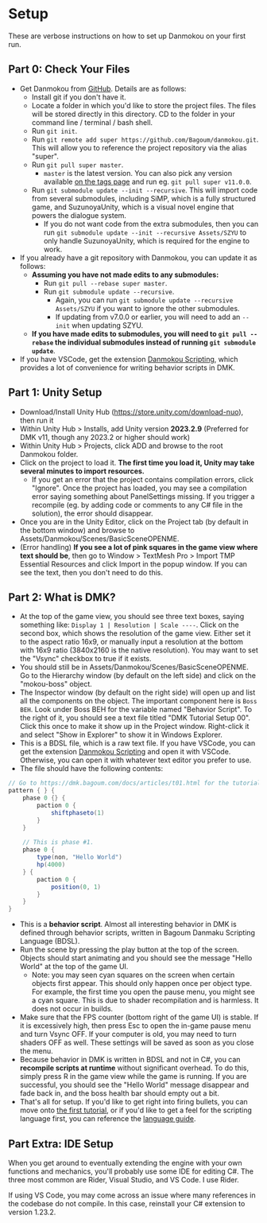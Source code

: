 # Setup

These are verbose instructions on how to set up Danmokou on your first run. 

## Part 0: Check Your Files

- Get Danmokou from [GitHub](https://github.com/Bagoum/danmokou). Details are as follows:
  - Install git if you don't have it.
  - Locate a folder in which you'd like to store the project files. The files will be stored directly in this directory. CD to the folder in your command line / terminal / bash shell.
  - Run `git init`.
  - Run `git remote add super https://github.com/Bagoum/danmokou.git`. This will allow you to reference the project repository via the alias "super".
  - Run `git pull super master`.
    - `master` is the latest version. You can also pick any version available [on the tags page](https://github.com/Bagoum/danmokou/tags) and run eg. `git pull super v11.0.0`.
  - Run `git submodule update --init --recursive`. This will import code from several submodules, including SiMP, which is a fully structured game, and SuzunoyaUnity, which is a visual novel engine that powers the dialogue system.
    - If you do not want code from the extra submodules, then you can run `git submodule update --init --recursive Assets/SZYU` to only handle SuzunoyaUnity, which is required for the engine to work.
- If you already have a git repository with Danmokou, you can update it as follows:
  - **Assuming you have not made edits to any submodules:**
    - Run `git pull --rebase super master`.
    - Run `git submodule update --recursive`.
      - Again, you can run `git submodule update --recursive Assets/SZYU` if you want to ignore the other submodules.
      - If updating from v7.0.0 or earlier, you will need to add an `--init` when updating SZYU.
  - **If you have made edits to submodules, you will need to `git pull --rebase` the individual submodules instead of running `git submodule update`**.
- If you have VSCode, get the extension [Danmokou Scripting](https://marketplace.visualstudio.com/items?itemName=Bagoum.dmkscripting), which provides a lot of convenience for writing behavior scripts in DMK. 

## Part 1: Unity Setup

- Download/Install Unity Hub (https://store.unity.com/download-nuo), then run it
- Within Unity Hub > Installs, add Unity version **2023.2.9** (Preferred for DMK v11, though any 2023.2 or higher should work)
- Within Unity Hub > Projects, click ADD and browse to the root Danmokou folder. 
- Click on the project to load it. **The first time you load it, Unity may take several minutes to import resources.**
  - If you get an error that the project contains compilation errors, click "Ignore". Once the project has loaded, you may see a compilation error saying something about PanelSettings missing. If you trigger a recompile (eg. by adding code or comments to any C# file in the solution), the error should disappear.
- Once you are in the Unity Editor, click on the Project tab (by default in the bottom window) and browse to Assets/Danmokou/Scenes/BasicSceneOPENME.
- (Error handling) **If you see a lot of pink squares in the game view where text should be**, then go to Window > TextMesh Pro > Import TMP Essential Resources and click Import in the popup window. If you can see the text, then you don't need to do this.

## Part 2: What is DMK?

- At the top of the game view, you should see three text boxes, saying something like: `Display 1 | Resolution | Scale ----`. Click on the second box, which shows the resolution of the game view. Either set it to the aspect ratio 16x9, or manually input a resolution at the bottom with 16x9 ratio (3840x2160 is the native resolution). You may want to set the "Vsync" checkbox to true if it exists.
- You should still be in Assets/Danmokou/Scenes/BasicSceneOPENME. Go to the Hierarchy window (by default on the left side) and click on the "mokou-boss" object.
- The Inspector window (by default on the right side) will open up and list all the components on the object. The important component here is `Boss BEH`. Look under Boss BEH for the variable named "Behavior Script". To the right of it, you should see a text file titled "DMK Tutorial Setup 00". Click this once to make it show up in the Project window. Right-click it and select "Show in Explorer" to show it in Windows Explorer.
- This is a BDSL file, which is a raw text file. If you have VSCode, you can get the extension [Danmokou Scripting](https://marketplace.visualstudio.com/items?itemName=Bagoum.dmkscripting) and open it with VSCode. Otherwise, you can open it with whatever text editor you prefer to use.
- The file should have the following contents:

```C#
// Go to https://dmk.bagoum.com/docs/articles/t01.html for the tutorial. 
pattern { } {
	phase 0 {} {
		paction 0 {
			shiftphaseto(1)
		}
	}
			
	// This is phase #1. 
	phase 0 {
		type(non, "Hello World")
		hp(4000)
	} {
		paction 0 {
			position(0, 1)
		}
	}
}
```

- This is a **behavior script**. Almost all interesting behavior in DMK is defined through behavior scripts, written in Bagoum Danmaku Scripting Language (BDSL).
- Run the scene by pressing the play button at the top of the screen. Objects should start animating and you should see the message "Hello World" at the top of the game UI. 
  - Note: you may seen cyan squares on the screen when certain objects first appear. This should only happen once per object type. For example, the first time you open the pause menu, you might see a cyan square. This is due to shader recompilation and is harmless. It does not occur in builds.
- Make sure that the FPS counter (bottom right of the game UI) is stable. If it is excessively high, then press Esc to open the in-game pause menu and turn Vsync OFF. If your computer is old, you may need to turn shaders OFF as well. These settings will be saved as soon as you close the menu.
- Because behavior in DMK is written in BDSL and not in C#, you can **recompile scripts at runtime** without significant overhead. To do this, simply press R in the game view while the game is running. If you are successful, you should see the "Hello World" message disappear and fade back in, and the boss health bar should empty out a bit. 
- That's all for setup. If you'd like to get right into firing bullets, you can move onto [the first tutorial](t01.md), or if you'd like to get a feel for the scripting language first, you can reference the [language guide](language/guide1.md).

## Part Extra: IDE Setup

When you get around to eventually extending the engine with your own functions and mechanics, you'll probably use some IDE for editing C#. The three most common are Rider, Visual Studio, and VS Code. I use Rider.

If using VS Code, you may come across an issue where many references in the codebase do not compile. In this case, reinstall your C# extension to version 1.23.2. 
